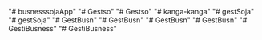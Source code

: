 "# busnesssojaApp" 
"# Gestso" 
"# Gestso" 
"# kanga-kanga" 
"# gestSoja" 
"# gestSoja" 
"# GestBusn" 
"# GestBusn" 
"# GestBusn" 
"# GestBusn" 
"# GestiBusness" 
"# GestiBusness" 
